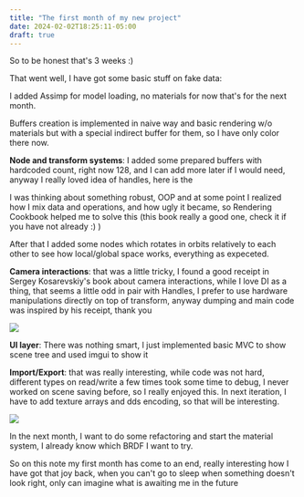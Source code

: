 ```yaml
---
title: "The first month of my new project"
date: 2024-02-02T18:25:11-05:00
draft: true
---
```


So to be honest that's 3 weeks :) 

That went well, I have got some basic stuff on fake data: 

I added Assimp for model loading, no materials for now that's for the next month.

Buffers creation is implemented in naive way and basic rendering w/o materials but with a special indirect buffer for them, so I have only color there now.

**Node and transform systems**: I added some prepared buffers with hardcoded count, right now 128, and I can add more later if I would need, anyway I really loved idea of handles, here is the

[source]: https://floooh.github.io/2018/06/17/handles-vs-pointers.html	"source"

I was thinking about something robust, OOP and at some point I realized how I mix data and operations, and how ugly it became, so Rendering Cookbook helped me to solve this (this book really a good one, check it if you have not already :) )

After that I added some nodes which rotates in orbits relatively to each other to see how local/global space works, everything as expeceted.

**Camera interactions**: that was a little tricky, I found a good receipt in Sergey Kosarevskiy's book about camera interactions, while I love DI as a thing, that seems a little odd in pair with Handles, I prefer to use hardware manipulations directly on top of transform, anyway dumping and main code was inspired by his receipt, thank you

![](/img/img_book.jpg)

**UI layer**: There was nothing smart, I just implemented basic MVC to show scene tree and used imgui to show it

**Import/Export**: that was really interesting, while code was not hard, different types on read/write a few times took some time to debug, I never worked on scene saving before, so I really enjoyed this. In next iteration, I have to add texture arrays and dds encoding, so that will be interesting.

![](/img/jan2024.gif)

In the next month, I want to do some refactoring and start the material system, I already know which BRDF I want to try.

So on this note my first month has come to an end, really interesting how I have got that joy back, when you can't go to sleep when something doesn't look right, only can imagine what is awaiting me in the future
